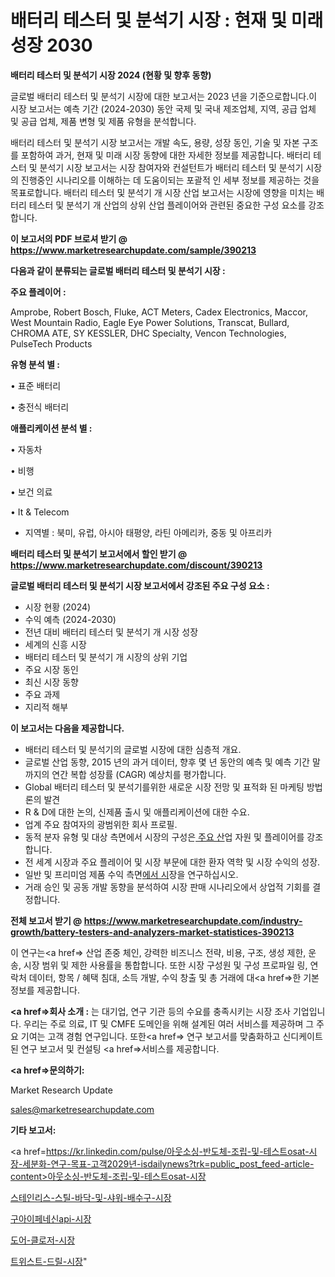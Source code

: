 # 배터리 테스터 및 분석기 시장 : 현재 및 미래 성장 2030

<strong>배터리 테스터 및 분석기 시장 2024 (현황 및 향후 동향)</strong>

글로벌 배터리 테스터 및 분석기 시장에 대한 보고서는 2023 년을 기준으로합니다.이 시장 보고서는 예측 기간 (2024-2030) 동안 국제 및 국내 제조업체, 지역, 공급 업체 및 공급 업체, 제품 변형 및 제품 유형을 분석합니다.

배터리 테스터 및 분석기 시장 보고서는 개발 속도, 용량, 성장 동인, 기술 및 자본 구조를 포함하여 과거, 현재 및 미래 시장 동향에 대한 자세한 정보를 제공합니다. 배터리 테스터 및 분석기 시장 보고서는 시장 참여자와 컨설턴트가 배터리 테스터 및 분석기 시장의 진행중인 시나리오를 이해하는 데 도움이되는 포괄적 인 세부 정보를 제공하는 것을 목표로합니다. 배터리 테스터 및 분석기 개 시장 산업 보고서는 시장에 영향을 미치는 배터리 테스터 및 분석기 개 산업의 상위 산업 플레이어와 관련된 중요한 구성 요소를 강조합니다.



<strong>이 보고서의 PDF 브로셔 받기 @ <a href=https://www.marketresearchupdate.com/sample/390213>https://www.marketresearchupdate.com/sample/390213</a></strong>



<strong>다음과 같이 분류되는 글로벌 배터리 테스터 및 분석기 시장 :</strong>



<strong>주요 플레이어 :</strong>

Amprobe, Robert Bosch, Fluke, ACT Meters, Cadex Electronics, Maccor, West Mountain Radio, Eagle Eye Power Solutions, Transcat, Bullard, CHROMA ATE, SY KESSLER, DHC Specialty, Vencon Technologies, PulseTech Products



<strong>유형 분석 별 :</strong>

• 표준 배터리

• 충전식 배터리



<strong>애플리케이션 분석 별 :</strong>

• 자동차

• 비행

• 보건 의료

• It & Telecom

<ul>
  <li>지역별 : 북미, 유럽, 아시아 태평양, 라틴 아메리카, 중동 및 아프리카</li>
</ul>


<strong>배터리 테스터 및 분석기 보고서에서 할인 받기 @ <a href=https://www.marketresearchupdate.com/discount/390213>https://www.marketresearchupdate.com/discount/390213</a></strong>



<strong>글로벌 배터리 테스터 및 분석기 시장 보고서에서 강조된 주요 구성 요소 :</strong>
<ul>
  <li>시장 현황 (2024)</li>
  <li>수익 예측 (2024-2030)</li>
  <li>전년 대비 배터리 테스터 및 분석기 개 시장 성장</li>
  <li>세계의 신흥 시장</li>
  <li>배터리 테스터 및 분석기 개 시장의 상위 기업</li>
  <li>주요 시장 동인</li>
  <li>최신 시장 동향</li>
  <li>주요 과제</li>
  <li>지리적 해부</li>
</ul>


<strong>이 보고서는 다음을 제공합니다.</strong>
<ul>
  <li>배터리 테스터 및 분석기의 글로벌 시장에 대한 심층적 개요.</li>
  <li>글로벌 산업 동향, 2015 년의 과거 데이터, 향후 몇 년 동안의 예측 및 예측 기간 말까지의 연간 복합 성장률 (CAGR) 예상치를 평가합니다.</li>
  <li>Global 배터리 테스터 및 분석기를위한 새로운 시장 전망 및 표적화 된 마케팅 방법론의 발견</li>
  <li>R &amp; D에 대한 논의, 신제품 출시 및 애플리케이션에 대한 수요.</li>
  <li>업계 주요 참여자의 광범위한 회사 프로필.</li>
  <li>동적 분자 유형 및 대상 측면에서 시장의 구성은<a href=> 주요 산</a>업 자원 및 플레이어를 강조합니다.</li>
  <li>전 세계 시장과 주요 플레이어 및 시장 부문에 대한 환자 역학 및 시장 수익의 성장.</li>
  <li>일반 및 프리미엄 제품 수익 측면<a href=>에서 시</a>장을 연구하십시오.</li>
  <li>거래 승인 및 공동 개발 동향을 분석하여 시장 판매 시나리오에서 상업적 기회를 결정합니다.</li>
</ul>



<strong>전체 보고서 받기 @ <a href=https://www.marketresearchupdate.com/industry-growth/battery-testers-and-analyzers-market-statistices-390213>https://www.marketresearchupdate.com/industry-growth/battery-testers-and-analyzers-market-statistices-390213</a></strong>

이 연구는<a href=> 산업 존중</a> 체인, 강력한 비즈니스 전략, 비용, 구조, 생성 제한, 운송, 시장 범위 및 제한 사용률을 통합합니다. 또한 시장 구성원 및 구성 프로파일 링, 연락처 데이터, 항목 / 혜택 침대, 소득 개발, 수익 창출 및 총 거래에 대<a href=>한 기본 </a>정보를 제공합니다.



<strong><a href=>회사 소</a>개 :</strong>
는 대기업, 연구 기관 등의 수요를 충족시키는 시장 조사 기업입니다. 우리는 주로 의료, IT 및 CMFE 도메인을 위해 설계된 여러 서비스를 제공하며 그 주요 기여는 고객 경험 연구입니다. 또한<a href=> 연구 보</a>고서를 맞춤화하고 신디케이트 된 연구 보고서 및 컨설팅 <a href=>서비스</a>를 제공합니다.



<strong><a href=>문의하기:</a></strong>

Market Research Update

sales@marketresearchupdate.com



<strong>기타 보고서:</strong>

<a href=https://kr.linkedin.com/pulse/아웃소싱-반도체-조립-및-테스트osat-시장-세분화-연구-목표-고객2029년-isdailynews?trk=public_post_feed-article-content>아웃소싱-반도체-조립-및-테스트osat-시장</a>

<a href=https://www.linkedin.com/pulse/스테인리스-스틸-바닥-및-샤워-배수구-시장-세분화-연구-목표-고객2029년-isdailynews/>스테인리스-스틸-바닥-및-샤워-배수구-시장</a>

<a href=https://www.linkedin.com/pulse/구아이페네신api-시장-현재-및-미래-성장-2029-survey-spotlight-pro-24-analysis-feruc/>구아이페네신api-시장</a>

<a href=https://www.linkedin.com/pulse/도어-클로저-시장-세분화-연구-및-목표-고객2029년-analytics-alchemy-360-analysis-kpbhf/>도어-클로저-시장</a>

<a href=https://www.linkedin.com/pulse/트위스트-드릴-시장-세분화-연구-및-목표-고객2030년-analytics-alchemy-360-analysis-soqoc/>트위스트-드릴-시장</a>"
